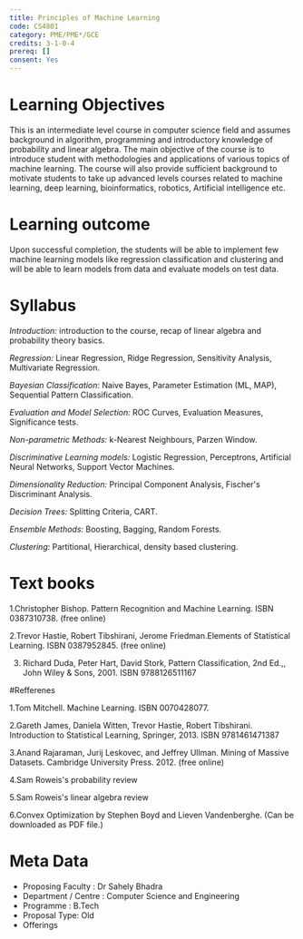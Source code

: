 ```yaml
---
title: Principles of Machine Learning 
code: CS4801
category: PME/PME*/GCE
credits: 3-1-0-4
prereq: []
consent: Yes
---
```

# Learning Objectives

This is an intermediate level course in computer science field and assumes background in algorithm, programming and introductory knowledge of probability and linear algebra. The main objective of the course is to introduce student with methodologies and applications of various topics of machine learning.  The course will also provide sufficient background to motivate students to take up advanced levels courses related to machine learning, deep learning, bioinformatics, robotics, Artificial intelligence etc. 

# Learning outcome

Upon successful completion, the students will be able to  implement few machine learning models like regression classification and clustering and will be able to learn models from data and evaluate models on test data. 

# Syllabus

*Introduction:* introduction to the course, recap of linear algebra and probability theory basics.

*Regression:* Linear Regression, Ridge Regression, Sensitivity Analysis, Multivariate Regression.

*Bayesian Classification*: Naive Bayes, Parameter Estimation (ML, MAP), Sequential Pattern Classification.

*Evaluation and Model Selection:* ROC Curves, Evaluation Measures, Significance tests.

*Non-parametric Methods:* k-Nearest Neighbours, Parzen Window.

*Discriminative Learning models:* Logistic Regression, Perceptrons, Artificial Neural Networks, Support Vector Machines.

*Dimensionality Reduction:* Principal Component Analysis, Fischer's Discriminant Analysis.

*Decision Trees:* Splitting Criteria, CART.

*Ensemble Methods:* Boosting, Bagging, Random Forests.

*Clustering:* Partitional, Hierarchical, density based clustering.

# Text books

1.Christopher Bishop. Pattern Recognition and Machine Learning. ISBN 0387310738. (free online)

2.Trevor Hastie, Robert Tibshirani, Jerome Friedman.Elements of Statistical Learning. ISBN 0387952845. (free online)

3. Richard Duda, Peter Hart, David Stork, Pattern Classification, 2nd Ed.,, John Wiley & Sons, 2001. ISBN 9788126511167

#Refferenes

1.Tom Mitchell. Machine Learning. ISBN 0070428077.

2.Gareth James, Daniela Witten, Trevor Hastie, Robert Tibshirani. Introduction to Statistical Learning,  Springer, 2013. ISBN 9781461471387

3.Anand Rajaraman, Jurij Leskovec, and Jeffrey Ullman. Mining of Massive Datasets. Cambridge University Press. 2012. (free online)

4.Sam Roweis's probability review

5.Sam Roweis's linear algebra review

6.Convex Optimization by Stephen Boyd and Lieven Vandenberghe. (Can be downloaded as PDF file.)
 


# Meta Data	 	 	
 
* Proposing Faculty : Dr Sahely Bhadra
* Department / Centre : Computer Science and Engineering
* Programme : B.Tech
* Proposal Type: Old 
* Offerings
